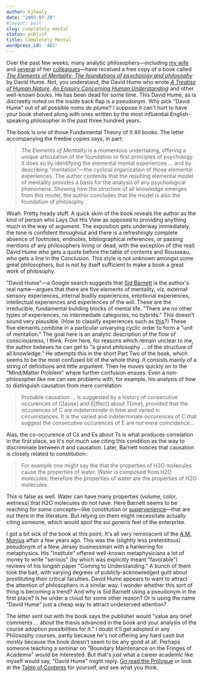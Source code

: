 ```yaml
---
author: kjhealy
date: "2003-07-28"
#layout: post
slug: completely-mental
status: publish
title: Completely Mental
wordpress_id: '482'
---
```


Over the past few weeks, many analytic philosophers—including [my wife]() and [several](http://www.u.arizona.edu/~pollock) of her [colleagues](http://www.u.arizona.edu/~chalmers)—have received a free copy of a book called *[The Elements of Mentality: The foundations of psychology and philosophy](http://www.elementsofmentality.com)* by David Hume. Not, you understand, the David Hume who wrote [*A Treatise of Human Nature*](http://www.amazon.com/exec/obidos/ASIN/0198751729/ref=nosim/), [*An Enquiry Concerning Human Understanding*](http://www.amazon.com/exec/obidos/ASIN/0198752482/ref=nosim/) and other well-known books. He has been dead for some time. This David Hume, as is discreetly noted on the inside back flap is a pseudonym. Why pick "David Hume" out of all possible *noms de plume*? I suppose it can't hurt to have your book shelved along with ones written by the most influential English-speaking philosopher in the past three hundred years.

The book is one of those Fundamental Theory of It All books. The letter accompanying the freebie copies says, in part:

> *The Elements of Mentality* is a momentous undertaking, offering a unique articulation of the foundation or first principles of psychology. It does so by identifying the elemental mental experiences … and by describing "mentation"—the cyclical organization of those elemental experiences. The author contends that the resulting elemental model of mentality provides a basis for the analysis of any psychological phenomena. Showing how the structure of all knowledge emerges from this model, the author concludes that the model is also the foundation of philosophy.

Woah. Pretty heady stuff. A quick skim of the book reveals the author as the kind of person who Lays Out His View as opposed to providing anything much in the way of argument. The exposition gets underway immediately, the tone is confident throughout and there is a refreshingly complete absence of footnotes, endnotes, bibliographical references, or passing mentions of any philosophers living or dead, with the exception of (the real) David Hume who gets a quote before the table of contents and Rousseau, who gets a line in the Conclusion. This style is not unknown amongst some great philosophers, but is not by itself sufficient to make a book a great work of philosophy.

"David Hume"—a Google search suggests that [Sid Barnett](http://www.douglashospital.qc.ca/fdg/kjf/57-c19ba.htm) is the author's real name—argues that there are five elements of mentality, viz, external sensory experiences, internal bodily experiences, emotional experiences, intellectual experiences and experiences of the will. These are the irreducible, fundamental building blocks of mental life. "There are no other types of experiences, no intermediate categories, no hybrids." This doesn't sound very plausible. (How to classify experiences such as [this](http://www.umm.edu/news/releases/microbe.html)?) These five elements combine in a particular unvarying cyclic order to form a "unit of mentation." The goal here is an analytic description of the flow of consciousness, I think. From here, for reasons which remain unclear to me, the author believes he can get to "a grand philosophy … of the structure of all knowledge." He attempts this in the short Part Two of the book, which seems to be the most confused bit of the whole thing. It consists mainly of a string of definitions and little argument. Then he moves quickly on to the "Mind/Matter Problem" where further confusion ensues. Even a non-philosopher like me can see problems with, for example, his analysis of how to distinguish causation from mere correlation:

> Probable causation … is suggested by a history of consecutive occurences of C[ause] and E[ffect] about T[ime], provided that the occurences of C are indeterminate in time and varied in circumstances. It is the varied and indeterminate occurences of C that suggest the consecutive occurences of E are not mere coincidence…

Alas, the co-occurence of Cs and Es about Ts is what produces correlation in the first place, so it's not much use citing this condition as the way to discriminate between it and causation. Later, Barnett notices that causation is closely related to constitution:

> For example one might say the that the properties of H2O molecules cause the properties of water. Water is composed from H2O molecules; therefore the properties of water are the properties of H2O molecules.

This is false as well. Water can have many properties (volume, color, wetness) that H2O molecules do not have. Here Barnett seems to be reaching for some concepts—like constitution or [supervenience](http://www.artsci.wustl.edu/~philos/MindDict/supervenience.html)—that are out there in the literature. But relying on them might necessitate actually citing someone, which would spoil the *sui generis* feel of the enterprise.

I got a bit sick of the book at this point. It's all very reminiscent of the [A.M. Monius](http://www.ammonius.org/) affair a few years ago. This was the (slightly less pretentitous) pseudonym of a New Jersey businessman with a hankering for metaphysics. His "Institute" offered well-known metaphysicians a lot of money to write "serious" (by which was explicitly meant "favorable") reviews of his longish paper "Coming to Understanding." A bunch of them took the bait, with varying degrees of publicly-acknowledged guilt about prostituting their critical faculties. David Hume appears to want to attract the attention of philosophers in a similar way. I wonder whether this sort of thing is becoming a trend? And why is Sid Barnett using a pseudonym in the first place? Is he under a cloud for some other reason? Or is using the name "David Hume" just a cheap way to attract undeserved attention?

The letter sent out with the book says the publisher would "value any brief comments … about the thesis advanced in the book and your analysis of the course adoption possibilities for it." I doubt it'll get adopted in any Philosophy courses, partly because he's not offering any hard cash but mostly because the book doesn't seem to be any good at all. Perhaps someone teaching a seminar on "Boundary Maintenance on the Fringes of Academia" would be interested. But that's just what a career academic like myself would say, "David Hume" might reply. [Go read the Prologue](http://www.elementsofmentality.com/docs/n_prol.htm) or look at the [Table of Contents](http://www.elementsofmentality.com/docs/table1.htm) for yourself, and see what you think.
